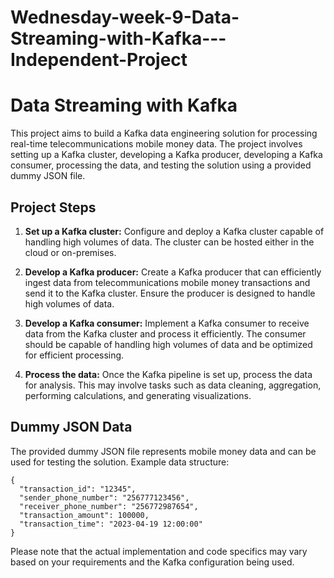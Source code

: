# Wednesday-week-9-Data-Streaming-with-Kafka---Independent-Project

# Data Streaming with Kafka

This project aims to build a Kafka data engineering solution for processing real-time telecommunications mobile money data. The project involves setting up a Kafka cluster, developing a Kafka producer, developing a Kafka consumer, processing the data, and testing the solution using a provided dummy JSON file.

## Project Steps

1. **Set up a Kafka cluster:** Configure and deploy a Kafka cluster capable of handling high volumes of data. The cluster can be hosted either in the cloud or on-premises.

2. **Develop a Kafka producer:** Create a Kafka producer that can efficiently ingest data from telecommunications mobile money transactions and send it to the Kafka cluster. Ensure the producer is designed to handle high volumes of data.

3. **Develop a Kafka consumer:** Implement a Kafka consumer to receive data from the Kafka cluster and process it efficiently. The consumer should be capable of handling high volumes of data and be optimized for efficient processing.

4. **Process the data:** Once the Kafka pipeline is set up, process the data for analysis. This may involve tasks such as data cleaning, aggregation, performing calculations, and generating visualizations.


## Dummy JSON Data

The provided dummy JSON file represents mobile money data and can be used for testing the solution. Example data structure:

```
{
  "transaction_id": "12345",
  "sender_phone_number": "256777123456",
  "receiver_phone_number": "256772987654",
  "transaction_amount": 100000,
  "transaction_time": "2023-04-19 12:00:00"
}
```

Please note that the actual implementation and code specifics may vary based on your requirements and the Kafka configuration being used.
